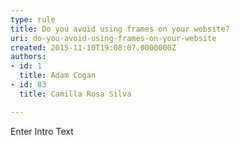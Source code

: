 ```yaml
---
type: rule
title: Do you avoid using frames on your website?
uri: do-you-avoid-using-frames-on-your-website
created: 2015-11-10T19:08:07.0000000Z
authors:
- id: 1
  title: Adam Cogan
- id: 83
  title: Camilla Rosa Silva

---
```




<span class='intro'> Enter Intro Text </span>





